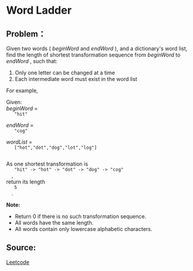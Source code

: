 # Word Ladder

## Problem：

<div class="question-content">
 <p>
 </p>
 <p>
  Given two words (
  <i>
   beginWord
  </i>
  and
  <i>
   endWord
  </i>
  ), and a dictionary's word list, find the length of shortest transformation sequence from
  <i>
   beginWord
  </i>
  to
  <i>
   endWord
  </i>
  , such that:
 </p>
 <ol>
  <li>
   Only one letter can be changed at a time
  </li>
  <li>
   Each intermediate word must exist in the word list
  </li>
 </ol>
 <p>
  For example,
 </p>
 <p>
  Given:
  <br/>
  <i>
   beginWord
  </i>
  =
  <code>
   "hit"
  </code>
  <br/>
  <i>
   endWord
  </i>
  =
  <code>
   "cog"
  </code>
  <br/>
  <i>
   wordList
  </i>
  =
  <code>
   ["hot","dot","dog","lot","log"]
  </code>
  <br/>
 </p>
 <p>
  As one shortest transformation is
  <code>
   "hit" -&gt; "hot" -&gt; "dot" -&gt; "dog" -&gt; "cog"
  </code>
  ,
  <br/>
  return its length
  <code>
   5
  </code>
  .
 </p>
 <p>
  <b>
   Note:
  </b>
  <br/>
 </p>
 <ul>
  <li>
   Return 0 if there is no such transformation sequence.
  </li>
  <li>
   All words have the same length.
  </li>
  <li>
   All words contain only lowercase alphabetic characters.
  </li>
 </ul>
</div>


## Source:
[Leetcode](https://leetcode.com/problems/word-ladder/)
